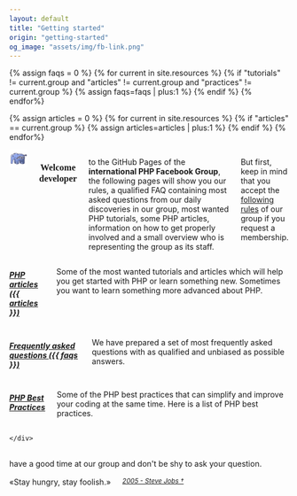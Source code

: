 ```yaml
---
layout: default
title: "Getting started"
origin: "getting-started"
og_image: "assets/img/fb-link.png"
---
```

{% assign faqs = 0 %}
{% for current in site.resources %}
    {% if "tutorials" != current.group and "articles" != current.group and "practices" != current.group %}
        {% assign faqs=faqs | plus:1 %}
    {% endif %}
{% endfor%}

{% assign articles = 0 %}
{% for current in site.resources %}
    {% if "articles" == current.group %}
        {% assign articles=articles | plus:1 %}
    {% endif %}
{% endfor%}

<div class="row">
    <div class="large-12 columns" style="margin-top:8px">
        <div style="text-align:center"><img src="assets/img/elephpant.png" alt="an elephant, trust me."></div>
        <h3 style="font-family:Audiowide;text-align:center">Welcome developer</h3>
        <p>to the GitHub Pages of the <strong>international PHP Facebook Group</strong>,
        the following pages will show you our rules, a qualified FAQ containing
        most asked questions from our daily discoveries in our group, most wanted PHP
        tutorials, some PHP articles, information on how to get properly involved and a small
        overview who is representing the group as its staff.</p>
        <p>But first, keep in mind that you accept the <a href="rules.html">following rules</a> of our group if you request a membership.</p>
    </div>
</div>

<div class="row">
    <div class="large-4 columns">
        <h5><a href="/articles"><i class="fa fa-circle-thin"></i> PHP articles ({{ articles }})</a></h5>
        <p>Some of the most wanted tutorials and articles which will help you get started with PHP or learn something new. Sometimes you want to learn something more advanced about PHP.</p>
    </div>
    <div class="large-4 columns">
        <h5><a href="/faq"><i class="fa fa-circle-thin"></i> Frequently asked questions ({{ faqs }})</a></h5>
        <p>We have prepared a set of most frequently asked questions with as qualified and unbiased as possible answers.</p>
    </div>
    <div class="large-4 columns">
        <h5><a href="/php-best-practices"><i class="fa fa-circle-thin"></i> PHP Best Practices</a></h5>
        <p>Some of the PHP best practices that can simplify and improve your coding at the same time. Here is a list of PHP best practices.</p>
    </div>
</div>

<div class="row">
    <div class="large-12 columns" style="text-align:center;">

    </div>
</div>

<div class="row">
    <div class="large-12 columns" style="margin-top:16px; margin-bottom:16px; text-align:center;">
        have a good time at our group and don't be shy to ask your question.
    </div>
</div>
<div class="row">
    <div class="large-12 columns" style="margin-top:16px; margin-bottom:20px; text-align:center;">
        &laquo;Stay hungry, stay foolish.&raquo; <small><cite><a href="http://news.stanford.edu/news/2005/june15/jobs-061505.html">2005 - Steve Jobs &dagger;</a></cite></small>
    </div>
</div>
